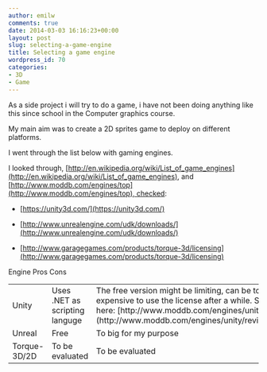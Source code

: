 ```yaml
---
author: emilw
comments: true
date: 2014-03-03 16:16:23+00:00
layout: post
slug: selecting-a-game-engine
title: Selecting a game engine
wordpress_id: 70
categories:
- 3D
- Game
---
```


As a side project i will try to do a game, i have not been doing anything like this since school in the Computer graphics course.

My main aim was to create a 2D sprites game to deploy on different platforms.

I went through the list below with gaming engines.

I looked through, [http://en.wikipedia.org/wiki/List_of_game_engines](http://en.wikipedia.org/wiki/List_of_game_engines), and [http://www.moddb.com/engines/top](http://www.moddb.com/engines/top), checked:



	
  * [https://unity3d.com/](https://unity3d.com/)

	
  * [http://www.unrealengine.com/udk/downloads/](http://www.unrealengine.com/udk/downloads/)

	
  * [http://www.garagegames.com/products/torque-3d/licensing](http://www.garagegames.com/products/torque-3d/licensing)


<table class="table table-striped" >

<tr >
Engine
Pros
Cons
</tr>

<tbody >
<tr >

<td >Unity
</td>

<td >Uses .NET as scripting languge
</td>

<td >The free version might be limiting, can be to expensive to use the license after a while.
See more here: [http://www.moddb.com/engines/unity/reviews](http://www.moddb.com/engines/unity/reviews)
</td>
</tr>
<tr >

<td >Unreal
</td>

<td >Free
</td>

<td >To big for my purpose
</td>
</tr>
<tr >

<td >Torque-3D/2D
</td>

<td >To be evaluated
</td>

<td >To be evaluated
</td>
</tr>
</tbody>
</table>

